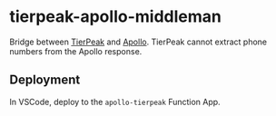 # tierpeak-apollo-middleman

Bridge between [TierPeak](https://www.tierpeak.com/en) and [Apollo](https://www.apollo.io/).
TierPeak cannot extract phone numbers from the Apollo response.

## Deployment

In VSCode, deploy to the `apollo-tierpeak` Function App.
